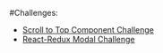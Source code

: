 #Challenges:

* [Scroll to Top Component Challenge](https://github.com/BCrawfordScott/Coding_Exercises/React-Redux/ScrollToTopChallenge)
* [React-Redux Modal Challenge](https://github.com/BCrawfordScott/Coding_Exercises/React-Redux/ReactReduxModalChallenge)
